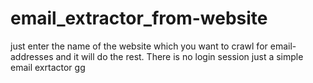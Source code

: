 # email_extractor_from-website

just enter the name of the website which you want to crawl for email-addresses and it will do the rest.
There is no login session just a simple email exrtactor
gg
